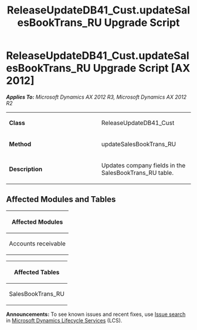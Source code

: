 ﻿---
title: ReleaseUpdateDB41_Cust.updateSalesBookTrans_RU Upgrade Script
TOCTitle: ReleaseUpdateDB41_Cust.updateSalesBookTrans_RU Upgrade Script
ms:assetid: 007fea7d-8bf5-3137-99f4-85c4e064b993
ms:mtpsurl: https://msdn.microsoft.com/en-us/library/JJ684611(v=AX.60)
ms:contentKeyID: 49706308
ms.date: 05/18/2015
mtps_version: v=AX.60
---

# ReleaseUpdateDB41\_Cust.updateSalesBookTrans\_RU Upgrade Script [AX 2012]


_**Applies To:** Microsoft Dynamics AX 2012 R3, Microsoft Dynamics AX 2012 R2_

<table>
<colgroup>
<col style="width: 50%" />
<col style="width: 50%" />
</colgroup>
<tbody>
<tr class="odd">
<td><p><strong>Class</strong></p></td>
<td><p>ReleaseUpdateDB41_Cust</p></td>
</tr>
<tr class="even">
<td><p><strong>Method</strong></p></td>
<td><p>updateSalesBookTrans_RU</p></td>
</tr>
<tr class="odd">
<td><p><strong>Description</strong></p></td>
<td><p>Updates company fields in the SalesBookTrans_RU table.</p></td>
</tr>
</tbody>
</table>


## Affected Modules and Tables

<table>
<colgroup>
<col style="width: 100%" />
</colgroup>
<thead>
<tr class="header">
<th><p>Affected Modules</p></th>
</tr>
</thead>
<tbody>
<tr class="odd">
<td><p>Accounts receivable</p></td>
</tr>
</tbody>
</table>


<table>
<colgroup>
<col style="width: 100%" />
</colgroup>
<thead>
<tr class="header">
<th><p>Affected Tables</p></th>
</tr>
</thead>
<tbody>
<tr class="odd">
<td><p>SalesBookTrans_RU</p></td>
</tr>
</tbody>
</table>

  
**Announcements:** To see known issues and recent fixes, use [Issue search](http://go.microsoft.com/fwlink/?linkid=389258) in [Microsoft Dynamics Lifecycle Services](http://go.microsoft.com/fwlink/?linkid=306505) (LCS).

